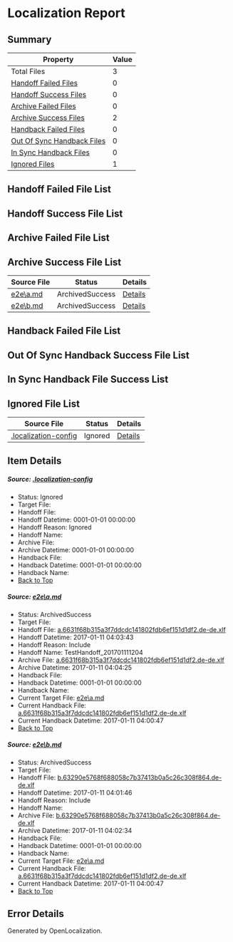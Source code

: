 # <a name='report-top'></a> Localization Report

## Summary
 Property | Value 
 -------- | ----- 
 Total Files | 3
[ Handoff Failed Files ](#handoff-failed-list)| 0
[ Handoff Success Files ](#handoff-success-list)| 0
[ Archive Failed Files ](#archive-failed-list)| 0
[ Archive Success Files ](#archive-success-list)| 2
[ Handback Failed Files ](#handback-failed-list)| 0
[ Out Of Sync Handback Files ](#outofsync-handback-success-list)| 0
[ In Sync Handback Files ](#insync-handback-success-list)| 0
[ Ignored Files ](#ignored-list)| 1

## <a name='handoff-failed-list'></a> Handoff Failed File List

## <a name='handoff-success-list'></a> Handoff Success File List

## <a name='archive-failed-list'></a> Archive Failed File List

## <a name='archive-success-list'></a> Archive Success File List
 Source File | Status | Details 
 ----------- | ------ | ------- 
 [e2e\a.md](https://github.com/OpenLocalizationTestOrg/ol-test0/blob/c824f66bebabaaaba83abb8105689cecc1dcc359/e2e/a.md) | ArchivedSuccess | [Details](#28af292be49f89301f3d447fc27e8cadacd3e3911)
 [e2e\b.md](https://github.com/OpenLocalizationTestOrg/ol-test0/blob/da009ea82cbe581ebb7cd2c779e5f67941409cd9/e2e/b.md) | ArchivedSuccess | [Details](#15af663e732dce1438ef263302fce3c8c26c9e332)

## <a name='handback-failed-list'></a> Handback Failed File List

## <a name='outofsync-handback-success-list'></a> Out Of Sync Handback Success File List

## <a name='insync-handback-success-list'></a> In Sync Handback File Success List

## <a name='ignored-list'></a> Ignored File List
 Source File | Status | Details 
 ----------- | ------ | ------- 
 [.localization-config](https://github.com/OpenLocalizationTestOrg/ol-test0/blob/c824f66bebabaaaba83abb8105689cecc1dcc359/.localization-config) | Ignored | [Details](#cb0632cf59c1387fc1742bfb9fa3c47f87e2e5c90)

## Item Details
##### <a name='cb0632cf59c1387fc1742bfb9fa3c47f87e2e5c90'></a> Source: [.localization-config](https://github.com/OpenLocalizationTestOrg/ol-test0/blob/c824f66bebabaaaba83abb8105689cecc1dcc359/.localization-config)
* Status: Ignored
* Target File: 
* Handoff File: 
* Handoff Datetime: 0001-01-01 00:00:00
* Handoff Reason: Ignored
* Handoff Name: 
* Archive File: 
* Archive Datetime: 0001-01-01 00:00:00
* Handback File: 
* Handback Datetime: 0001-01-01 00:00:00
* Handback Name: 
* [Back to Top](#report-top)

##### <a name='28af292be49f89301f3d447fc27e8cadacd3e3911'></a> Source: [e2e\a.md](https://github.com/OpenLocalizationTestOrg/ol-test0/blob/c824f66bebabaaaba83abb8105689cecc1dcc359/e2e/a.md)
* Status: ArchivedSuccess
* Target File: 
* Handoff File: [a.6631f68b315a3f7ddcdc141802fdb6ef151d1df2.de-de.xlf](https://github.com/OpenLocalizationTestOrg/ol-test0-handoff/blob/5460153a5724a96b4366072c0e5f4ff02f892b09/ol-handoff/OpenLocalizationTestOrg/ol-test0-dede/shujia/ht/a.6631f68b315a3f7ddcdc141802fdb6ef151d1df2.de-de.xlf)
* Handoff Datetime: 2017-01-11 04:03:43
* Handoff Reason: Include
* Handoff Name: TestHandoff_201701111204
* Archive File: [a.6631f68b315a3f7ddcdc141802fdb6ef151d1df2.de-de.xlf](https://github.com/OpenLocalizationTestOrg/ol-test0-handoff/blob/113b1fb0c1c615bc3eb29c3d12460853b8457fa3/ol-archive/OpenLocalizationTestOrg/ol-test0-dede/shujia/ht/a.6631f68b315a3f7ddcdc141802fdb6ef151d1df2.de-de.xlf)
* Archive Datetime: 2017-01-11 04:04:25
* Handback File: 
* Handback Datetime: 0001-01-01 00:00:00
* Handback Name: 
* Current Target File: [e2e\a.md](https://github.com/OpenLocalizationTestOrg/ol-test0-dede/blob/fe7142f405f10863366697495eb06a48415be4f9/e2e/a.md)
* Current Handback File: [a.6631f68b315a3f7ddcdc141802fdb6ef151d1df2.de-de.xlf](https://github.com/OpenLocalizationTestOrg/ol-test0-handback/blob/14c590ac938bf876b0939c44cd94b9d627d3d073/ol-handback/OpenLocalizationTestOrg/ol-test0-dede/shujia/ht/a.6631f68b315a3f7ddcdc141802fdb6ef151d1df2.de-de.xlf)
* Current Handback Datetime: 2017-01-11 04:00:47
* [Back to Top](#report-top)

##### <a name='15af663e732dce1438ef263302fce3c8c26c9e332'></a> Source: [e2e\b.md](https://github.com/OpenLocalizationTestOrg/ol-test0/blob/da009ea82cbe581ebb7cd2c779e5f67941409cd9/e2e/b.md)
* Status: ArchivedSuccess
* Target File: 
* Handoff File: [b.63290e5768f688058c7b37413b0a5c26c308f864.de-de.xlf](https://github.com/OpenLocalizationTestOrg/ol-test0-handoff/blob/b77c4094a13973f067a28e642d34824e70236022/ol-handoff/OpenLocalizationTestOrg/ol-test0-dede/shujia/ht/b.63290e5768f688058c7b37413b0a5c26c308f864.de-de.xlf)
* Handoff Datetime: 2017-01-11 04:01:46
* Handoff Reason: Include
* Handoff Name: 
* Archive File: [b.63290e5768f688058c7b37413b0a5c26c308f864.de-de.xlf](https://github.com/OpenLocalizationTestOrg/ol-test0-handoff/blob/f36568944d1f627cf8ec8b86a4d0c5ea609c73e1/ol-archive/OpenLocalizationTestOrg/ol-test0-dede/shujia/ht/b.63290e5768f688058c7b37413b0a5c26c308f864.de-de.xlf)
* Archive Datetime: 2017-01-11 04:02:34
* Handback File: 
* Handback Datetime: 0001-01-01 00:00:00
* Handback Name: 
* Current Target File: [e2e\a.md](https://github.com/OpenLocalizationTestOrg/ol-test0-dede/blob/fe7142f405f10863366697495eb06a48415be4f9/e2e/a.md)
* Current Handback File: [a.6631f68b315a3f7ddcdc141802fdb6ef151d1df2.de-de.xlf](https://github.com/OpenLocalizationTestOrg/ol-test0-handback/blob/14c590ac938bf876b0939c44cd94b9d627d3d073/ol-handback/OpenLocalizationTestOrg/ol-test0-dede/shujia/ht/a.6631f68b315a3f7ddcdc141802fdb6ef151d1df2.de-de.xlf)
* Current Handback Datetime: 2017-01-11 04:00:47
* [Back to Top](#report-top)


## Error Details

Generated by OpenLocalization.
